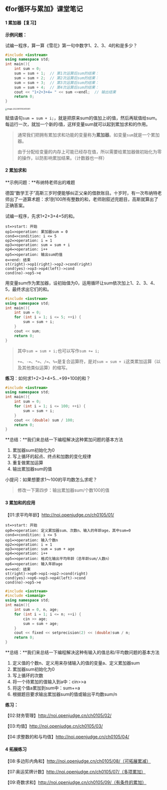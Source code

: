 ## 《for循环与累加》课堂笔记

#### 1 累加器【复习】

**示例问题：**

试编一程序，算一算《雪花》第一句中数字1、2、3、4的和是多少？

```C++
#include <iostream>
using namespace std;
int main(){
    int sum = 0;
    sum = sum + 1; 	// 第1次运算后sum的结果：
    sum = sum + 2; 	// 第2次运算后sum的结果：
    sum = sum + 3;	// 第3次运算后sum的结果：
    sum = sum + 4;	// 第4次运算后sum的结果：
    cout << "1+2+3+4= " << sum <<endl;	// 输出结果
    return 0;
}
```

<img src="/Users/wyrm/Library/Application Support/typora-user-images/image-20220615163455081.png" alt="image-20220615163455081" style="zoom:40%;" />

赋值语句`sum = sum + i;`，就是把原来sum的值加上i的值，然后再赋值给sum。每运行一次，就加一个新的i值，这样变量sum就可以起到累加求和的作用。

> 通常我们把拥有累加求和功能的变量称为**累加器**。如变量`sum`就是一个累加器。
>
> 由于分配给变量的内存上可能已经存在值，所以需要给累加器做初始化为零的操作，以防影响累加结果。（计数器也一样）



#### 2 累加求和

**示例问题：**布纳特老师出的难题

德国“数学王子”高斯三岁时便能够纠正父亲的借款账目。十岁时，有一次布纳特老师出了一道算术题：求1到100所有整数的和，老师刚叙述完题目，高斯就算出了正确答案。

试编一程序，先求1+2+3+4+5的和。

```flow
st=>start: 开始
op1=>operation: 累加器sum = 0
cond=>condition: i <= 5
op2=>operation: i = 1
op3=>operation: sum = sum + i
op4=>operation: i++
op5=>operation: 输出sum的值
e=>end: 结束
st(right)->op1(right)->op2->cond(right)
cond(yes)->op3->op4(left)->cond
cond(no)->op5->e
```

用变量sum作为累加器，设初始值为0，运用循环让sum依次加上1、2、3、4、5，最终求出它们的和。

```C++
#include <iostream>
using namespace std;
int main(){
    int sum = 0;
    for (int i = 1; i <= 5; ++i) {
        sum = sum + i;
    }
    cout << sum;
    return 0;
}
```

> 其中`sum = sum + i;`也可以写作`sum += i;`
>
> `+=`、`-=`、`*=`、`/=`、`%=`是复合运算符，是对`sum = sum + i`这类累加运算（以及其他类似运算）的缩写。



**练习**：如何求1+2+3+4+5...+99+100的和？

```C++
#include <iostream>
using namespace std;
int main(){
    int sum = 0;
    for (int i = 1; i <= 100; ++i) {
        sum = sum + i;
    }
    cout << (double) sum / 100;
    return 0;
}
```



**总结：**我们来总结一下编程解决这种累加问题的基本方法

1. 累加器sum初始化为0
2. 写上循环的起点、终点和加数的变化规律
3. 重复做累加运算
4. 输出累加器sum的值



小提问：如果想要求1～100的平均数怎么求呢？

> 修改一下第四步：输出累加器sum/个数100的值



#### 3 累加和的应用

【01:求平均年龄】http://noi.openjudge.cn/ch0105/01/

```flow
st=>start: 开始
op0=>operation: 定义累加器sum、次数n、输入的年龄age，其中sum=0
cond=>condition: i <= 5
op1=>operation: 输入个数n
op2=>operation: i = 1
op3=>operation: sum = sum + age
op4=>operation: i++
op5=>operation: 格式化输出平均年龄（总年龄sum/人数n）
op6=>operation: 输入年龄age
e=>end: 结束
st(right)->op0->op1->op2->cond(right)
cond(yes)->op6->op3->op4(left)->cond
cond(no)->op5->e
```

```C++
#include <iostream>
#include <iomanip>
using namespace std;
int main(){
    int sum = 0, n, age;
    for (int i = 1; i <= n; ++i) {
        cin >> age;
        sum = sum + age;
    }
    cout << fixed << setprecision(2) << (double)sum / n;
    return 0;
}
```



**总结：**我们来总结一下编程解决这种有输入的值总和/平均数问题的基本方法

1. 定义值的个数n、定义用来存储输入的值的变量a、定义累加器sum
2. 累加器sum初始化为0
3. 写上循环的次数
4. 将一个待累加的值输入到a中：cin>>a
5. 将这个值a累加到sum中：sum+=a
6. 根据题目要求输出累加器sum的值或输出平均数sum/n



**练习：**

【02:财务管理】http://noi.openjudge.cn/ch0105/02/

【03:均值】http://noi.openjudge.cn/ch0105/03/

【04:求整数的和与均值】http://noi.openjudge.cn/ch0105/04/



#### 4 拓展练习

【08:多边形内角和】http://noi.openjudge.cn/ch0105/08/（可拓展累减）

【07:奥运奖牌计数】http://noi.openjudge.cn/ch0105/07/（多项累加）

【09:奇数求和】http://noi.openjudge.cn/ch0105/09/（有条件的累加）
